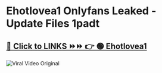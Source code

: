 
 # Ehotlovea1 Onlyfans Leaked - Update Files 1padt

## <h2><a href="https://clipsfans.com/Ehotlovea1&ref=git">🔗 Click to LINKS ⏩⏩ 👉 🟢 Ehotlovea1 </a></h2>

<a href="https://clipsfans.com/Ehotlovea1&ref=git" rel="nofollow" data-target="animated-image.originalLink"><img src="https://i.ibb.co.com/xMMVF88/686577567.gif" alt="Viral Video Original" style="max-width: 100%; display: inline-block;" data-target="animated-image.originalImage"></a>

